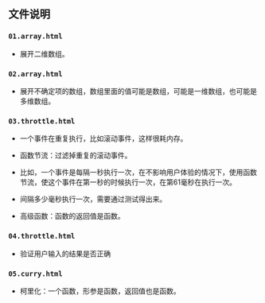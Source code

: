 ## 文件说明

### `01.array.html`

- 展开二维数组。

### `02.array.html`

- 展开不确定项的数组，数组里面的值可能是数组，可能是一维数组，也可能是多维数组。

### `03.throttle.html`

- 一个事件在重复执行，比如滚动事件，这样很耗内存。
- 函数节流：过滤掉重复的滚动事件。
- 比如，一个事件是每隔一秒执行一次，在不影响用户体验的情况下，使用函数节流，使这个事件在第一秒的时候执行一次，在第61毫秒在执行一次。
- 间隔多少毫秒执行一次，需要通过测试得出来。

- 高级函数：函数的返回值是函数。

### `04.throttle.html`

- 验证用户输入的结果是否正确

### `05.curry.html`

- 柯里化：一个函数，形参是函数，返回值也是函数。

